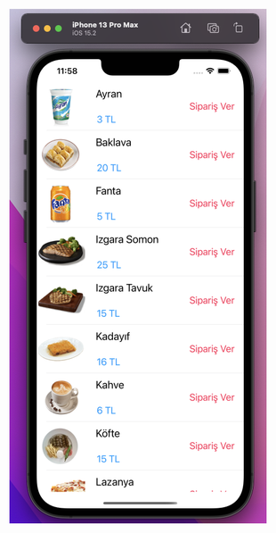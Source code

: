 
<p align="center"><img src="https://raw.githubusercontent.com/mertyzk/TutorialApps/main/DetailedTableViewUsage/appimage.png" width="462" height="922"></p>
